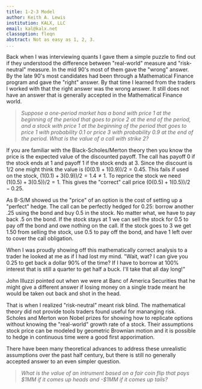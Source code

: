 ```yaml
---
title: 1-2-3 Model
author: Keith A. Lewis
institution: KALX, LLC
email: kal@kalx.net
classoption: fleqn
abstract: Not as easy as 1, 2, 3.
...
```



Back when I was interviewing quants I gave them a simple puzzle to find out if they
understood the difference between "real-world" measure and "risk-neutral" measure.
In the mid 90's most of them gave the "wrong" answer. By the late 90's most
candidates had been through a Mathematical Finance program and gave
the "right" answer. By that time I learned from the traders I worked with
that the right answer was the wrong answer. It still does not have an 
answer that is generally accepted in the Mathematical Finance world.

> _Suppose a one-period market has a bond with price 1 at the beginning
of the period that goes to price 2 at the end of the period, and a
stock with price 1 at the beginning of the period that goes to price 1
with probability $0.1$ or price 3 with probability $0.9$ at the end of
the period. What is the value of a call with strike 2?_

If you are familiar with the Black-Scholes/Merton theory then you know the price
is the expected value of the discounted payoff.
The call has payoff 0 if the stock ends at 1 and payoff 1 if the stock ends at 3.
Since the discount is $1/2$ one might think the value is
$(0(0.1) + 1(0.9))/2 = 0.45$. This fails if used on the stock,
$(1(0.1) + 3(0.9))/2 = 1.4 \not= 1$. To reprice the stock we need
$(1(0.5) + 3(0.5))/2 = 1$. This gives the "correct" call price
$(0(0.5) + 1(0.5))/2 - 0.25$.

As B-S/M showed us the "price" of an option is the cost of setting up a
"perfect" hedge.  The call can be perfectly hedged for $0.25$: borrow
another $.25$ using the bond and buy $0.5$ in the stock.
No matter what, we have to pay back $.5$ on the bond. 
If the stock stays at 1 we can sell the stock for $0.5$ to pay off the bond and owe nothing on the call.
If the stock goes to $3$ we get $1.50$ from selling the stock, use $0.5$ to pay off the bond,
and have $1$ left over to cover the call obligation.

When I was proudly showing off this mathematically correct analysis to a
trader he looked at me as if I had lost my mind. "Wait, wat? I can give
you $0.25$ to get back a dollar 90\% of the time? If I have to borrow
at 100\% interest that is still a quarter to get half a buck. I'll take that all day long!"

John Illuzzi pointed out when we were at Banc of America Securities that he might give
a different answer if losing money on a single trade meant he would be taken
out back and shot in the head.

That is when I realized "risk-neutral" meant risk blind. The mathematical theory
did not provide tools traders found useful for mananging risk.
Scholes and Merton won Nobel prizes for showing how to replicate options without
knowing the "real-world" growth rate of a stock. Their assumptions
stock price can be modeled by geometric Brownian motion and it is possible
to hedge in continuous time were a good first apporimation.

There have been many theoretical advances to address these unrealistic
assumptions over the past half century, but there is still no generally
accepted answer to an even simpler question.

> _What is the value of an intrument based on a fair coin flip that
pays \$1MM if it comes up heads and -\$1MM if it comes up tails?_

